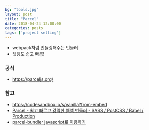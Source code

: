 ```yaml
---
bg: "tools.jpg"
layout: post
title: "Parcel"
date: 2018-04-24 12:00:00
categories: posts
tags: ['project setting']
---
```


- webpack처럼 번들링해주는 번들러
- 셋팅도 쉽고 빠름!

### 공식
- https://parceljs.org/

### 참고
- https://codesandbox.io/s/vanilla?from-embed
- [Parcel - 쉽고 빠르고 강력한 웹앱 번들러 - SASS / PostCSS / Babel / Production](https://heropy.blog/2018/01/20/parcel-1-start/)
- [parcel-bundler javascript로 이용하기](http://lazydev.tistory.com/95)
